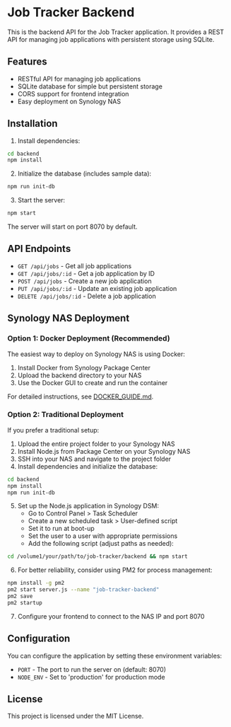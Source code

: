 # Job Tracker Backend

This is the backend API for the Job Tracker application. It provides a REST API for managing job applications with persistent storage using SQLite.

## Features

- RESTful API for managing job applications
- SQLite database for simple but persistent storage
- CORS support for frontend integration
- Easy deployment on Synology NAS

## Installation

1. Install dependencies:

```bash
cd backend
npm install
```

2. Initialize the database (includes sample data):

```bash
npm run init-db
```

3. Start the server:

```bash
npm start
```

The server will start on port 8070 by default.

## API Endpoints

- `GET /api/jobs` - Get all job applications
- `GET /api/jobs/:id` - Get a job application by ID
- `POST /api/jobs` - Create a new job application
- `PUT /api/jobs/:id` - Update an existing job application
- `DELETE /api/jobs/:id` - Delete a job application

## Synology NAS Deployment

### Option 1: Docker Deployment (Recommended)

The easiest way to deploy on Synology NAS is using Docker:

1. Install Docker from Synology Package Center
2. Upload the backend directory to your NAS
3. Use the Docker GUI to create and run the container

For detailed instructions, see [DOCKER_GUIDE.md](DOCKER_GUIDE.md).

### Option 2: Traditional Deployment

If you prefer a traditional setup:

1. Upload the entire project folder to your Synology NAS
2. Install Node.js from Package Center on your Synology NAS
3. SSH into your NAS and navigate to the project folder
4. Install dependencies and initialize the database:

```bash
cd backend
npm install
npm run init-db
```

5. Set up the Node.js application in Synology DSM:
   - Go to Control Panel > Task Scheduler
   - Create a new scheduled task > User-defined script
   - Set it to run at boot-up
   - Set the user to a user with appropriate permissions
   - Add the following script (adjust paths as needed):

```bash
cd /volume1/your/path/to/job-tracker/backend && npm start
```

6. For better reliability, consider using PM2 for process management:

```bash
npm install -g pm2
pm2 start server.js --name "job-tracker-backend"
pm2 save
pm2 startup
```

7. Configure your frontend to connect to the NAS IP and port 8070

## Configuration

You can configure the application by setting these environment variables:

- `PORT` - The port to run the server on (default: 8070)
- `NODE_ENV` - Set to 'production' for production mode

## License

This project is licensed under the MIT License.

